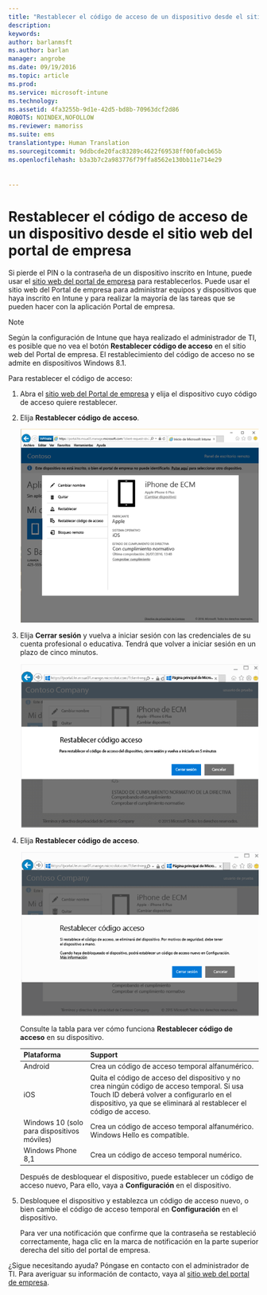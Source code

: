 ```yaml
---
title: "Restablecer el código de acceso de un dispositivo desde el sitio web del portal de empresa | Microsoft Intune"
description: 
keywords: 
author: barlanmsft
ms.author: barlan
manager: angrobe
ms.date: 09/19/2016
ms.topic: article
ms.prod: 
ms.service: microsoft-intune
ms.technology: 
ms.assetid: 4fa3255b-9d1e-42d5-bd8b-70963dcf2d86
ROBOTS: NOINDEX,NOFOLLOW
ms.reviewer: mamoriss
ms.suite: ems
translationtype: Human Translation
ms.sourcegitcommit: 9ddbcde20fac83289c4622f69538ff00fa0cb65b
ms.openlocfilehash: b3a3b7c2a983776f79ffa8562e130bb11e714e29


---
```



# <a name="reset-your-device-passcode-from-the-company-portal-website"></a>Restablecer el código de acceso de un dispositivo desde el sitio web del portal de empresa

Si pierde el PIN o la contraseña de un dispositivo inscrito en Intune, puede usar el [sitio web del portal de empresa](http://portal.manage.microsoft.com) para restablecerlos. Puede usar el sitio web del Portal de empresa para administrar equipos y dispositivos que haya inscrito en Intune y para realizar la mayoría de las tareas que se pueden hacer con la aplicación Portal de empresa.

> [!NOTE]
> Según la configuración de Intune que haya realizado el administrador de TI, es posible que no vea el botón **Restablecer código de acceso** en el sitio web del Portal de empresa. El restablecimiento del código de acceso no se admite en dispositivos Windows 8.1.

Para restablecer el código de acceso:

1.  Abra el [sitio web del Portal de empresa](http://portal.manage.microsoft.com) y elija el dispositivo cuyo código de acceso quiere restablecer.

2.  Elija **Restablecer código de acceso**.

    ![Detalles del dispositivo con el botón Restablecer código de acceso](./media/iwp-screen-with-all-options.png)

3.  Elija **Cerrar sesión** y vuelva a iniciar sesión con las credenciales de su cuenta profesional o educativa. Tendrá que volver a iniciar sesión en un plazo de cinco minutos.

    ![Mensaje de restablecimiento con el botón Cerrar sesión](./media/iwp-2-sign-out.png)

4.  Elija **Restablecer código de acceso**.

    ![Mensaje que explica lo que ocurre al restablecer el código de acceso](./media/iwp-3-tap-reset-passcode-after-signin.png)

    Consulte la tabla para ver cómo funciona **Restablecer código de acceso** en su dispositivo.

    |Plataforma|Support|
    |------------|-----------|
    |Android|Crea un código de acceso temporal alfanumérico.|
    |iOS|Quita el código de acceso del dispositivo y no crea ningún código de acceso temporal. Si usa Touch ID deberá volver a configurarlo en el dispositivo, ya que se eliminará al restablecer el código de acceso.|
    |Windows 10 (solo para dispositivos móviles)|Crea un código de acceso temporal alfanumérico. Windows Hello es compatible.|
    |Windows Phone 8,1|Crea un código de acceso temporal numérico.|
    Después de desbloquear el dispositivo, puede establecer un código de acceso nuevo, Para ello, vaya a **Configuración** en el dispositivo.

5.  Desbloquee el dispositivo y establezca un código de acceso nuevo, o bien cambie el código de acceso temporal en **Configuración** en el dispositivo.

    Para ver una notificación que confirme que la contraseña se restableció correctamente, haga clic en la marca de notificación en la parte superior derecha del sitio del portal de empresa.

¿Sigue necesitando ayuda? Póngase en contacto con el administrador de TI. Para averiguar su información de contacto, vaya al [sitio web del portal de empresa](http://portal.manage.microsoft.com).



<!--HONumber=Nov16_HO1-->


